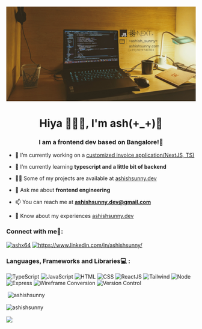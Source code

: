 ![banner](./images/banner2.png)


<h1 align="center">Hiya 🙋🏻‍♂️, I'm ash(+_+)👾</h1>
<h3 align="center">I am a frontend dev based on Bangalore!🌷</h3>



- 🔭 I’m currently working on a [customized invoice application(NextJS, TS)](https://github.com/ashishsunny/invoice-app)

- 🌱 I’m currently learning **typescript and a little bit of backend**

- 👨‍💻 Some of my projects are available at [ashishsunny.dev](ashishsunny.dev)

- 💬 Ask me about **frontend engineering**

- 📫 You can reach me at **ashishsunny.dev@gmail.com**

- 📄 Know about my experiences [ashishsunny.dev](ashishsunny.dev)

<h3 align="left">Connect with me🤝:</h3>
<p align="left">
<a href="https://twitter.com/ashx64" target="blank"><img align="center" src="https://raw.githubusercontent.com/rahuldkjain/github-profile-readme-generator/master/src/images/icons/Social/twitter.svg" alt="ashx64" height="30" width="40" /></a>
<a href="https://linkedin.com/in/https://www.linkedin.com/in/ashishsunny/" target="blank"><img align="center" src="https://raw.githubusercontent.com/rahuldkjain/github-profile-readme-generator/master/src/images/icons/Social/linked-in-alt.svg" alt="https://www.linkedin.com/in/ashishsunny/" height="30" width="40" /></a>
</p>

<h3 align="left">Languages, Frameworks and Libraries💻 :</h3>

![TypeScript](https://img.shields.io/badge/typescript%20-%23007ACC.svg?&style=for-the-badge&logo=typescript&logoColor=white)
![JavaScript](https://img.shields.io/badge/javascript%20-%23323330.svg?&style=for-the-badge&logo=javascript&logoColor=%23F7DF1E)
![HTML](https://img.shields.io/badge/html5%20-%23E34F26.svg?&style=for-the-badge&logo=html5&logoColor=white)
![CSS](https://img.shields.io/badge/css3%20-%231572B6.svg?&style=for-the-badge&logo=css3&logoColor=white)
![ReactJS](https://img.shields.io/badge/react%20-%2320232a.svg?&style=for-the-badge&logo=react&logoColor=%2361DAFB)
![Tailwind](https://img.shields.io/badge/tailwindcss%20-%2338B2AC.svg?&style=for-the-badge&logo=tailwind-css&logoColor=white)
![Node](https://img.shields.io/badge/node.js%20-%2343853D.svg?&style=for-the-badge&logo=node.js&logoColor=white)
![Express](https://img.shields.io/badge/express.js%20-%23404d59.svg?&style=for-the-badge)
![Wireframe Conversion](https://img.shields.io/badge/figma%20-%23F24E1E.svg?&style=for-the-badge&logo=figma&logoColor=white)
![Version Control](https://img.shields.io/badge/git%20-%23F05033.svg?&style=for-the-badge&logo=git&logoColor=white)


<!-- <p><img align="left" src="https://github-readme-stats.vercel.app/api/top-langs?username=ashishsunny&show_icons=true&locale=en&layout=compact" alt="ashishsunny" /></p> -->

<p>&nbsp;<img align="center" src="https://github-readme-stats.vercel.app/api?username=ashishsunny&show_icons=true&locale=en" alt="ashishsunny" /></p>

<p><img align="center" src="https://github-readme-streak-stats.herokuapp.com/?user=ashishsunny&" alt="ashishsunny" /></p>

<a >
  <img align="center" src="https://github-readme-stats.vercel.app/api/top-langs/?username=ashishsunny&theme=gotham&layout=compact&hide=python,php" />
</a>



